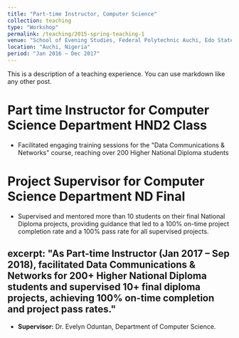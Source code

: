 ```yaml
---
title: "Part-time Instructor, Computer Science"
collection: teaching
type: "Workshop"
permalink: /teaching/2015-spring-teaching-1
venue: "School of Evening Studies, Federal Polytechnic Auchi, Edo State, NG"
location: "Auchi, Nigeria"
period: "Jan 2016 – Dec 2017"
---
```


This is a description of a teaching experience. You can use markdown like any other post.

Part time Instructor for Computer Science Department HND2 Class
======
*  Facilitated engaging training sessions for the "Data Communications & Networks" course, reaching over 200 Higher National Diploma students

Project Supervisor for Computer Science Department ND Final
======
* Supervised and mentored more than 10 students on their final National Diploma projects, providing guidance that led to a 100% on-time project completion rate and a 100% pass rate for all supervised projects.

excerpt: "As Part-time Instructor (Jan 2017 – Sep 2018), facilitated Data Communications & Networks for 200+ Higher National Diploma students and supervised 10+ final diploma projects, achieving 100% on-time completion and project pass rates."
---


* **Supervisor:** Dr. Evelyn Oduntan, Department of Computer Science.
